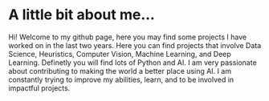 # A little bit about me...

Hi! Welcome to my github page, here you may find some projects I have worked on in the last two years. Here you can find projects that involve Data Science, Heuristics, Computer Vision, Machine Learning, and Deep Learning. Definetly you will find lots of Python and AI. I am very passionate about contributing to making the world a better place using AI. I am constantly trying to improve my abilities, learn, and to be involved in impactful projects. 
